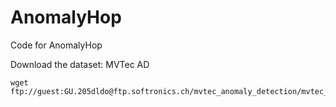# AnomalyHop
Code for AnomalyHop

Download the dataset: MVTec AD

```
wget ftp://guest:GU.205dldo@ftp.softronics.ch/mvtec_anomaly_detection/mvtec_anomaly_detection.tar.xz
```
